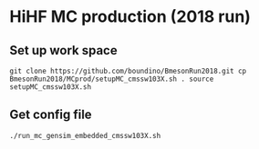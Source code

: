 # HiHF MC production (2018 run)
## Set up work space
`
git clone https://github.com/boundino/BmesonRun2018.git
cp BmesonRun2018/MCprod/setupMC_cmssw103X.sh .
source setupMC_cmssw103X.sh
`

## Get config file
`
./run_mc_gensim_embedded_cmssw103X.sh
`

